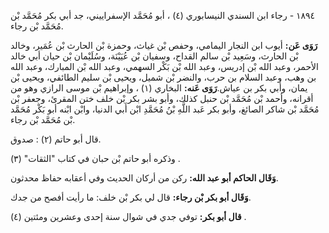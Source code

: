 ١٨٩٤ - رجاء ابن السندي النيسابوري (٤) ، أبو مُحَمَّد الإسفراييني، جد أبي بكر مُحَمَّد بْن مُحَمَّد بْن رجاء.

**رَوَى عَن:** أيوب ابن النجار اليمامي، وحفص بْن غياث، وحمزة بْن الحارث بْن عُمَير، وخالد بْن الحارث، وسَعِيد بْن سالم القداح، وسفيان بْن عُيَيْنَة، وسُلَيْمان بْن حيان أبي خالد الأحمر، وعبد الله بْن إدريس، وعبد الله بْن بَكْر السهمي، وعبد الله بْن المبارك، وعبد الله بن وهب، وعبد السلام بن حرب، والنضر بْن شميل، ويحيى بْن سليم الطائفي، ويحيى بْن يمان، وأبي بكر بن عياش.**رَوَى عَنه:** البخاري (١) ، وإبراهيم بْن موسى الرازي وهو من أقرانه، وأحمد بْن مُحَمَّد بْن حنبل كذلك، وأبو بشر بكر بْن خلف ختن المقرئ، وجعفر بْن مُحَمَّد بْن شاكر الصائغ، وأبو بكر عَبد اللَّهِ بْنُ مُحَمَّدِ ابْن أَبي الدنيا، وابْن ابْنه أبو بَكْر مُحَمَّد بْن مُحَمَّد بْن رجاء.

قال أبو حاتم (٢) : صدوق.

وذكره أبو حاتم بْن حبان في كتاب "الثقات" (٣) .

**وَقَال الحاكم أبو عبد الله:** ركن من أركان الحديث وفي أعقابه حفاظ محدثون.

**وَقَال أبو بكر بْن رجاء:** قال لي بكر بْن خلف: ما رأيت أفصح من جدك.

**قال أبو بكر:** توفي جدي في شوال سنة إحدى وعشرين ومئتين (٤) .